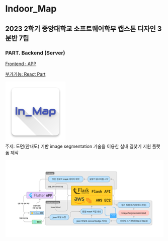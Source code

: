# Indoor_Map

## 2023 2학기 중앙대학교 소프트웨어학부 캡스톤 디자인 3분반 7팀

### PART. Backend (Server)

[Frontend : APP](https://github.com/easthee/INdoor_Flutter)  
<!-- [Backend : Algoritm + Server Part](https://github.com/PROMLEE/Indoor_map_algorithm)   -->
[부가기능: React Part](https://github.com/easthee/INdoor_Extra)  

![Icon](src/ic_launcher.png)  
주제: 도면(안내도) 기반 image segmentation 기술을 이용한 실내 길찾기 지원 플랫폼 제작

![Flowchart](src/Flowchart_backend.png)
